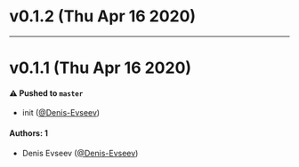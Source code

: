 # v0.1.2 (Thu Apr 16 2020)



---

# v0.1.1 (Thu Apr 16 2020)

#### ⚠️  Pushed to `master`

- init ([@Denis-Evseev](https://github.com/Denis-Evseev))

#### Authors: 1

- Denis Evseev ([@Denis-Evseev](https://github.com/Denis-Evseev))